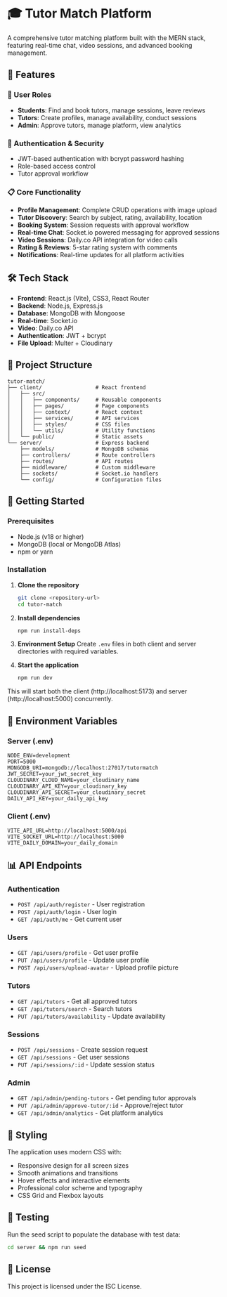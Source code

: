 # 🎓 Tutor Match Platform

A comprehensive tutor matching platform built with the MERN stack, featuring real-time chat, video sessions, and advanced booking management.

## 🚀 Features

### 👤 User Roles
- **Students**: Find and book tutors, manage sessions, leave reviews
- **Tutors**: Create profiles, manage availability, conduct sessions
- **Admin**: Approve tutors, manage platform, view analytics

### 🔐 Authentication & Security
- JWT-based authentication with bcrypt password hashing
- Role-based access control
- Tutor approval workflow

### 📋 Core Functionality
- **Profile Management**: Complete CRUD operations with image upload
- **Tutor Discovery**: Search by subject, rating, availability, location
- **Booking System**: Session requests with approval workflow
- **Real-time Chat**: Socket.io powered messaging for approved sessions
- **Video Sessions**: Daily.co API integration for video calls
- **Rating & Reviews**: 5-star rating system with comments
- **Notifications**: Real-time updates for all platform activities

## 🛠️ Tech Stack

- **Frontend**: React.js (Vite), CSS3, React Router
- **Backend**: Node.js, Express.js
- **Database**: MongoDB with Mongoose
- **Real-time**: Socket.io
- **Video**: Daily.co API
- **Authentication**: JWT + bcrypt
- **File Upload**: Multer + Cloudinary

## 📁 Project Structure

```
tutor-match/
├── client/                 # React frontend
│   ├── src/
│   │   ├── components/     # Reusable components
│   │   ├── pages/          # Page components
│   │   ├── context/        # React context
│   │   ├── services/       # API services
│   │   ├── styles/         # CSS files
│   │   └── utils/          # Utility functions
│   └── public/             # Static assets
└── server/                 # Express backend
    ├── models/             # MongoDB schemas
    ├── controllers/        # Route controllers
    ├── routes/             # API routes
    ├── middleware/         # Custom middleware
    ├── sockets/            # Socket.io handlers
    └── config/             # Configuration files
```

## 🚀 Getting Started

### Prerequisites
- Node.js (v18 or higher)
- MongoDB (local or MongoDB Atlas)
- npm or yarn

### Installation

1. **Clone the repository**
   ```bash
   git clone <repository-url>
   cd tutor-match
   ```

2. **Install dependencies**
   ```bash
   npm run install-deps
   ```

3. **Environment Setup**
   Create `.env` files in both client and server directories with required variables.

4. **Start the application**
   ```bash
   npm run dev
   ```

This will start both the client (http://localhost:5173) and server (http://localhost:5000) concurrently.

## 🔧 Environment Variables

### Server (.env)
```
NODE_ENV=development
PORT=5000
MONGODB_URI=mongodb://localhost:27017/tutormatch
JWT_SECRET=your_jwt_secret_key
CLOUDINARY_CLOUD_NAME=your_cloudinary_name
CLOUDINARY_API_KEY=your_cloudinary_key
CLOUDINARY_API_SECRET=your_cloudinary_secret
DAILY_API_KEY=your_daily_api_key
```

### Client (.env)
```
VITE_API_URL=http://localhost:5000/api
VITE_SOCKET_URL=http://localhost:5000
VITE_DAILY_DOMAIN=your_daily_domain
```

## 📊 API Endpoints

### Authentication
- `POST /api/auth/register` - User registration
- `POST /api/auth/login` - User login
- `GET /api/auth/me` - Get current user

### Users
- `GET /api/users/profile` - Get user profile
- `PUT /api/users/profile` - Update user profile
- `POST /api/users/upload-avatar` - Upload profile picture

### Tutors
- `GET /api/tutors` - Get all approved tutors
- `GET /api/tutors/search` - Search tutors
- `PUT /api/tutors/availability` - Update availability

### Sessions
- `POST /api/sessions` - Create session request
- `GET /api/sessions` - Get user sessions
- `PUT /api/sessions/:id` - Update session status

### Admin
- `GET /api/admin/pending-tutors` - Get pending tutor approvals
- `PUT /api/admin/approve-tutor/:id` - Approve/reject tutor
- `GET /api/admin/analytics` - Get platform analytics

## 🎨 Styling

The application uses modern CSS with:
- Responsive design for all screen sizes
- Smooth animations and transitions
- Hover effects and interactive elements
- Professional color scheme and typography
- CSS Grid and Flexbox layouts

## 🧪 Testing

Run the seed script to populate the database with test data:
```bash
cd server && npm run seed
```

## 📝 License

This project is licensed under the ISC License.
